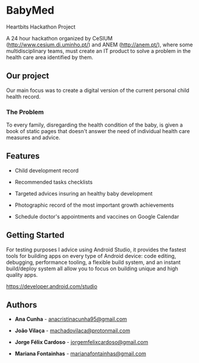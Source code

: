 # BabyMed

Heartbits Hackathon Project

A 24 hour hackathon organized by CeSIUM (http://www.cesium.di.uminho.pt/) and ANEM (http://anem.pt/), where some multidisciplinary teams, must create an IT product to solve a problem in the health care area identified by them.

## Our project

Our main focus was to create a digital version of the current personal child health record.

### The Problem

To every family, disregarding the health condition of the baby, is given a book of static pages that doesn't answer the need of individual health care measures and advice.

## Features

* Child development record

* Recommended tasks checklists

* Targeted advices insuring an healthy baby development

* Photographic record of the most important growth achievements

* Schedule doctor's appointments and vaccines on Google Calendar

## Getting Started

For testing purposes I advice using Android Studio, it provides the fastest tools for building apps on every type of Android device: code editing, debugging, performance tooling, a flexible build system, and an instant build/deploy system all allow you to focus on building unique and high quality apps.

https://developer.android.com/studio

## Authors

* **Ana Cunha** - anacristinacunha95@gmail.com

* **João Vilaça** - machadovilaca@protonmail.com

* **Jorge Félix Cardoso** - jorgemfelixcardoso@gmail.com

* **Mariana Fontainhas** - marianafontainhas@gmail.com